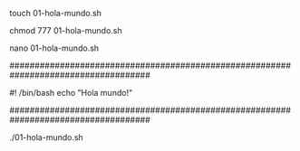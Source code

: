 touch 01-hola-mundo.sh

chmod 777 01-hola-mundo.sh

nano 01-hola-mundo.sh

####################################################################################

#! /bin/bash
echo "Hola mundo!"

####################################################################################

./01-hola-mundo.sh
